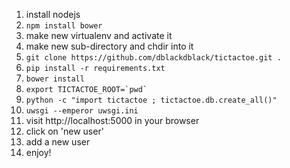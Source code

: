 1. install nodejs
1. `npm install bower`
1. make new virtualenv and activate it
1. make new sub-directory and chdir into it  
1. `git clone https://github.com/dblackdblack/tictactoe.git .`
1. `pip install -r requirements.txt`  
1. `bower install`
1. ```export TICTACTOE_ROOT=`pwd` ```
1. `python -c "import tictactoe ; tictactoe.db.create_all()"`
1. `uwsgi --emperor uwsgi.ini`
1. visit http://localhost:5000 in your browser
1. click on 'new user'
1. add a new user
1. enjoy!